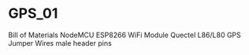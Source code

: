 # GPS_01
Bill of Materials
	NodeMCU ESP8266 WiFi Module
 	Quectel L86/L80 GPS
  Jumper Wires
  male header pins
  
